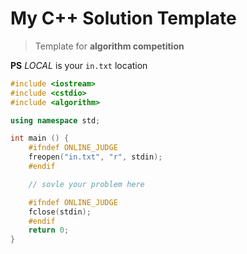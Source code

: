 # My C++ Solution Template

> Template for **algorithm competition**

**PS** *LOCAL* is your `in.txt` location

```Cpp
#include <iostream> 
#include <cstdio> 
#include <algorithm>

using namespace std;

int main () {
    #ifndef ONLINE_JUDGE
    freopen("in.txt", "r", stdin);
    #endif

    // sovle your problem here

    #ifndef ONLINE_JUDGE
    fclose(stdin);
    #endif
    return 0;
}
```